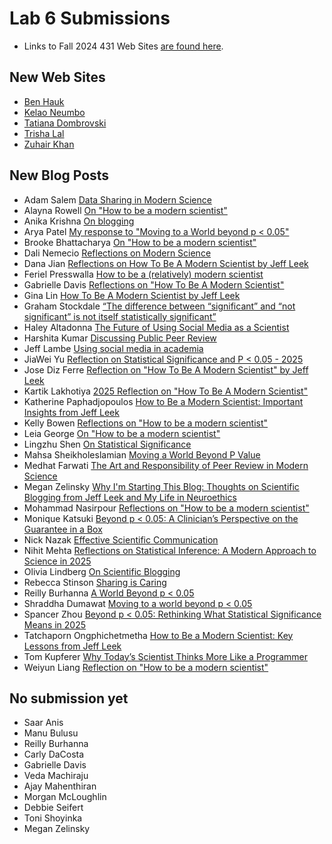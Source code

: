 # Lab 6 Submissions

- Links to Fall 2024 431 Web Sites [are found here](https://github.com/THOMASELOVE/431-labs-2024/tree/main/lab7#new-completed-websites-by-students-in-this-years-class).

## New Web Sites

- [Ben Hauk](https://benhauk.github.io/)
- [Kelao Neumbo](https://kelaoneumbo.github.io/)
- [Tatiana Dombrovski](https://tdomb.github.io/tdomb1.github.io/)
- [Trisha Lal](https://tlalmd.github.io/tlal.github.io/)
- [Zuhair Khan](https://zmk27.github.io/zmk27/)

## New Blog Posts

- Adam Salem [Data Sharing in Modern Science](https://amrsalm.github.io/blog/Blog.html)
- Alayna Rowell [On "How to be a modern scientist"](https://rowellalayna.github.io/blog.html)
- Anika Krishna [On blogging](https://anikakrishna.github.io/blog/)
- Arya Patel [My response to "Moving to a World beyond p < 0.05"](https://axp1031.github.io/blog/)
- Brooke Bhattacharya [On "How to be a modern scientist"](https://bxb576.github.io/bxb576/blog/)
- Dali Nemecio [Reflections on Modern Science](https://dalinemecio.github.io/dalinemecio/blog/)
- Dana Jian [Reflections on How To Be A Modern Scientist by Jeff Leek](https://dzjian1.github.io/blog/)
- Feriel Presswalla [How to be a (relatively) modern scientist](https://ferielp.github.io/blog/#how-to-be-a-relatively-modern-scientist)
- Gabrielle Davis [Reflections on "How To Be A Modern Scientist"](https://gabrielledavis.github.io/gxd/Blog!/)
- Gina Lin [How To Be A Modern Scientist by Jeff Leek](https://ginaalin.github.io/ginalin/book/)
- Graham Stockdale [“The difference between “significant” and “not significant” is not itself statistically significant”](https://ballardmallard.github.io/site/projects/)
- Haley Altadonna [The Future of Using Social Media as a Scientist](https://haleyaltadonna.github.io/haleyaltadonna/blog/)
- Harshita Kumar [Discussing Public Peer Review](https://hkumar2907.github.io/harshitaKumarWebsite/blog/)
- Jeff Lambe [Using social media in academia](https://jefflambe.quarto.pub/jeff-lambe/social.html)
- JiaWei Yu [Reflection on Statistical Significance and P < 0.05 - 2025](https://jiyu3048.github.io/jiyu3048/blog/)
- Jose Diz Ferre [Reflection on "How To Be A Modern Scientist" by Jeff Leek](https://joseluisdizferre.github.io/md/blog/)
- Kartik Lakhotiya [2025 Reflection on "How To Be A Modern Scientist"](https://rpubs.com/lakhotiyakartik/1288993)
- Katherine Paphadjopoulos [How to Be a Modern Scientist: Important Insights from Jeff Leek](https://katherinep1214.github.io/about-me/blog/)
- Kelly Bowen [Reflections on "How to be a modern scientist"](https://kelly-bowen.github.io/kelly-bowen/blog/)
- Leia George [On "How to be a modern scientist"](https://leiag10.github.io/leia1000/Blogs/blogs.html)
- Lingzhu Shen [On Statistical Significance](https://lingzhuu.github.io/now.html)
- Mahsa Sheikholeslamian [Moving a World Beyond P Value](https://mahsa-sheikh.github.io/Mahsa-Sheikh/New/)
- Medhat Farwati [The Art and Responsibility of Peer Review in Modern Science](https://medhatfarwati.github.io/My-Website/blog/Blog.html)
- Megan Zelinsky [Why I'm Starting This Blog: Thoughts on Scientific Blogging from Jeff Leek and My Life in Neuroethics](https://zelinsm.github.io/meganzelinsky/blog.html)
- Mohammad Nasirpour [Reflections on "How to be a modern scientist"](https://mhn1124.github.io/blog.html)
- Monique Katsuki [Beyond p < 0.05: A Clinician’s Perspective on the Guarantee in a Box](https://mykatsuki.github.io/blog/Cliniciansandpvalues.html)
- Nick Nazak [Effective Scientific Communication](https://nnazak.github.io/431-website/blog/2025-03-25-modern-scientist-reflections/)
- Nihit Mehta [Reflections on Statistical Inference: A Modern Approach to Science in 2025](https://nnm32.github.io/nnm32/Scientific%20Insights%20and%20Blogs/)
- Olivia Lindberg [On Scientific Blogging](https://olivialindberg.github.io/olivialindberg/blog/)
- Rebecca Stinson [Sharing is Caring](https://beccastinson.github.io/Posts/2025-03-24-ModernScientist/)
- Reilly Burhanna [A World Beyond p < 0.05](https://reillyburh.github.io/rburhanna/blog/)
- Shraddha Dumawat [Moving to a world beyond p < 0.05](https://shraddha-dumawat.github.io/web/BlogPosts/)
- Spancer Zhou [Beyond p < 0.05: Rethinking What Statistical Significance Means in 2025](https://ran-997.github.io/my-website/blog/)
- Tatchaporn Ongphichetmetha [How to Be a Modern Scientist: Key Lessons from Jeff Leek](https://tatchaporn.github.io/tatchaporn/blogs/)
- Tom Kupferer [Why Today’s Scientist Thinks More Like a Programmer](https://twkcco313.github.io/431-Website/posts/2025-03-25-modern-scientist.html)
- Weiyun Liang [Reflection on "How to be a modern scientist"](https://weiyun.me/blog/)
 
## No submission yet

- Saar	Anis
- Manu	Bulusu
- Reilly	Burhanna
- Carly	DaCosta
- Gabrielle	Davis
- Veda	Machiraju
- Ajay	Mahenthiran
- Morgan	McLoughlin
- Debbie	Seifert
- Toni	Shoyinka
- Megan	Zelinsky
